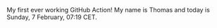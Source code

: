 My first ever working GitHub Action!
My name is Thomas and today is Sunday, 7 February, 07:19 CET. 
